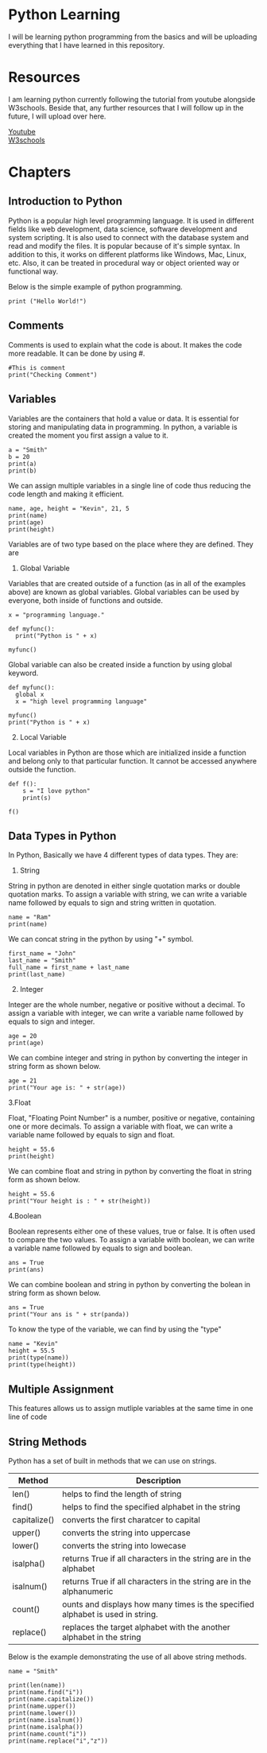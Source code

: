 # Python Learning
I will be learning python programming from the basics and will be uploading everything that I have learned in this repository.
# Resources
I am learning python currently following the tutorial from youtube alongside W3schools. Beside that, any further resources that I will follow up in the future, I will upload over here.

<a href="https://youtu.be/XKHEtdqhLK8?si=pwxzVEKWyC3vqEFV)https://youtu.be/XKHEtdqhLK8?si=pwxzVEKWyC3vqEFV">Youtube</a> <br>
<a href = "https://www.w3schools.com/python/default.asp"> W3schools</a>
# Chapters
## Introduction to Python 
Python is a popular high level programming language. It is used in different fields like web development, data science, software development and system scripting. It is also used to connect with the database system and read and modify the files. It is popular because of it's simple syntax. In addition to this, it works on different platforms like Windows, Mac, Linux, etc. Also, it can be treated in procedural way or object oriented way or functional way.

Below is the simple example of python programming.

```
print ("Hello World!")
```
## Comments
Comments is used to explain what the code is about. It makes the code more readable. It can be done by using #.
```
#This is comment
print("Checking Comment")
```
## Variables
Variables are the containers that hold a value or data. It is essential for storing and manipulating data in programming. In python, a variable is created the moment you first assign a value to it.
```
a = "Smith"
b = 20
print(a)
print(b)
```
We can assign multiple variables in a single line of code thus reducing the code length and making it efficient.
```
name, age, height = "Kevin", 21, 5
print(name)
print(age)
print(height)
```
Variables are of two type based on the place where they are defined. They are
1. Global Variable
   
Variables that are created outside of a function (as in all of the examples above) are known as global variables. Global variables can be used by everyone, both inside of functions and outside.
```
x = "programming language."

def myfunc():
  print("Python is " + x)

myfunc()
```
Global variable can also be created inside a function by using global keyword.
```
def myfunc():
  global x
  x = "high level programming language"

myfunc()
print("Python is " + x)
```
2. Local Variable
   
Local variables in Python are those which are initialized inside a function and belong only to that particular function. It cannot be accessed anywhere outside the function.
```
def f():
    s = "I love python"
    print(s)

f()
```
## Data Types in Python
In Python, Basically we have 4 different types of data types. They are:
  1. String
     
  String in python are denoted in either single quotation marks or double quotation marks. To assign a variable with string, we can write a variable name followed by equals to sign and string written in    quotation.
  ```
name = "Ram"
print(name)
```

  We can concat string in the python by using "+" symbol.
  ```
first_name = "John"
last_name = "Smith"
full_name = first_name + last_name
print(last_name)
```

  2. Integer

Integer are the whole number, negative or positive without a decimal. To assign a variable with integer, we can write a variable name followed by equals to sign and integer.
```
age = 20
print(age)
```
We can combine integer and string in python by converting the integer in string form as shown below.
```
age = 21
print("Your age is: " + str(age))
```

  3.Float
  
Float, "Floating Point Number" is a number, positive or negative, containing one or more decimals. To assign a variable with float, we can write a variable name followed by equals to sign and float. 
```
height = 55.6
print(height)
```
We can combine float and string in python by converting the float in string form as shown below.
```
height = 55.6
print("Your height is : " + str(height))
```

  4.Boolean

Boolean represents either one of these values, true or false. It is often used to compare the two values. To assign a variable with boolean, we can write a variable name followed by equals to sign and boolean. 
```
ans = True
print(ans)
```
We can combine boolean and string in python by converting the bolean in string form as shown below.
```
ans = True
print("Your ans is " + str(panda))
```
To know the type of the variable, we can find by using the "type"
```
name = "Kevin"
height = 55.5
print(type(name))
print(type(height))
```
## Multiple Assignment 
This features allows us to assign mutliple variables at the same time in one line of code 

## String Methods
Python has a set of built in methods that we can use on strings.

| Method        | Description |
| ------------- | ------------- |
| len()  | helps to find the length of string |
| find()  | helps to find the specified alphabet in the string  |
| capitalize()  | converts the first charatcer to capital |
| upper()  | converts the string into uppercase  |
| lower()  | converts the string into lowecase  |
| isalpha()  | returns True if all characters in the string are in the alphabet  |
| isalnum()  | returns True if all characters in the string are in the alphanumeric  |
| count()  | ounts and displays how many times is the specified alphabet is used in string.  |
| replace()  | replaces the target alphabet with the another alphabet in the string  |

Below is the example demonstrating the use of all above string methods.
```
name = "Smith"

print(len(name))
print(name.find("i"))
print(name.capitalize())
print(name.upper())
print(name.lower())
print(name.isalnum())
print(name.isalpha())
print(name.count("i"))
print(name.replace("i","z"))
```




















